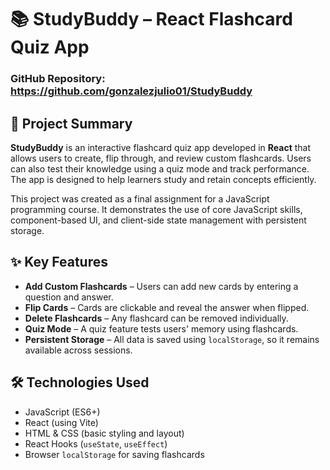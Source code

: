 # 📚 StudyBuddy – React Flashcard Quiz App


### GitHub Repository: https://github.com/gonzalezjulio01/StudyBuddy



## 🧠 Project Summary

**StudyBuddy** is an interactive flashcard quiz app developed in **React** that allows users to create, flip through, and review custom flashcards. Users can also test their knowledge using a quiz mode and track performance. The app is designed to help learners study and retain concepts efficiently.

This project was created as a final assignment for a JavaScript programming course. It demonstrates the use of core JavaScript skills, component-based UI, and client-side state management with persistent storage.



## ✨ Key Features

- **Add Custom Flashcards** – Users can add new cards by entering a question and answer.
- **Flip Cards** – Cards are clickable and reveal the answer when flipped.
- **Delete Flashcards** – Any flashcard can be removed individually.
- **Quiz Mode** – A quiz feature tests users' memory using flashcards.
- **Persistent Storage** – All data is saved using `localStorage`, so it remains available across sessions.



## 🛠 Technologies Used

- JavaScript (ES6+)
- React (using Vite)
- HTML & CSS (basic styling and layout)
- React Hooks (`useState`, `useEffect`)
- Browser `localStorage` for saving flashcards